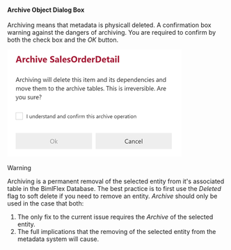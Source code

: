 #### Archive Object Dialog Box

Archiving means that metadata is physicall deleted. A confirmation box warning against the dangers of archiving.  You are required to confirm by both the check box and the *OK* button.

![Archive Multiple Objects Dialog Box -mtb-20-image](images/bimlflex-app-dialog-archive-object-list.png "Archive Multiple Objects Dialog Box")

>[!WARNING]
> Archiving is a permanent removal of the selected entity from it's associated table in the BimlFlex Database.  The best practice is to first use the *Deleted* flag to soft delete if you need to remove an entity.  *Archive* should only be used in the case that both:
>
> 1. The only fix to the current issue requires the *Archive* of the selected entity.
> 2. The full implications that the removing of the selected entity from the metadata system will cause.
